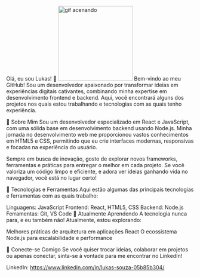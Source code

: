 Olá, eu sou Lukas! 👋 <img src='https://cdn-icons-gif.flaticon.com/11321/11321431.gif' alt='gif acenando' width='200' />
Bem-vindo ao meu GitHub! Sou um desenvolvedor apaixonado por transformar ideias em experiências digitais cativantes, combinando minha expertise em desenvolvimento frontend e backend. Aqui, você encontrará alguns dos projetos nos quais estou trabalhando e tecnologias com as quais tenho experiência.

💼 Sobre Mim
Sou um desenvolvedor especializado em React e JavaScript, com uma sólida base em desenvolvimento backend usando Node.js. Minha jornada no desenvolvimento web me proporcionou vastos conhecimentos em HTML5 e CSS, permitindo que eu crie interfaces modernas, responsivas e focadas na experiência do usuário.

Sempre em busca de inovação, gosto de explorar novos frameworks, ferramentas e práticas para entregar o melhor em cada projeto. Se você valoriza um código limpo e eficiente, e adora ver ideias ganhando vida no navegador, você está no lugar certo!

🚀 Tecnologias e Ferramentas
Aqui estão algumas das principais tecnologias e ferramentas com as quais trabalho:

Linguagens: JavaScript
Frontend: React, HTML5, CSS
Backend: Node.js
Ferramentas: Git, VS Code
🌱 Atualmente Aprendendo
A tecnologia nunca para, e eu também não! Atualmente, estou explorando:

Melhores práticas de arquitetura em aplicações React
O ecossistema Node.js para escalabilidade e performance

🔗 Conecte-se Comigo
Se você quiser trocar ideias, colaborar em projetos ou apenas conectar, sinta-se à vontade para me encontrar no LinkedIn!

LinkedIn: https://www.linkedin.com/in/lukas-souza-05b85b304/
